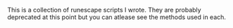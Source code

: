 This is a collection of runescape scripts I wrote. They are probably deprecated at this point but you can atlease see the methods used in each.
